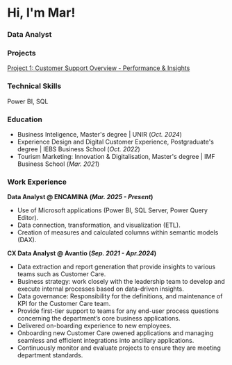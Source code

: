 # Hi, I'm Mar!
### Data Analyst


### Projects
[Project 1: Customer Support Overview - Performance & Insights](https://github.com/marloher/mar-s_portfolio/blob/main/Customer%20Support%20Overview%20-%20Performance%20%26%20Insights.pdf) 


### Technical Skills
Power BI, SQL


### Education
- Business Inteligence, Master's degree | UNIR (_Oct. 2024_)
- Experience Design and Digital Customer Experience, Postgraduate's degree | IEBS Business School (_Oct. 2022_)
- Tourism Marketing: Innovation & Digitalisation, Master's degree | IMF Business School (_Mar. 2021_)


### Work Experience 
**Data Analyst @ ENCAMINA (_Mar. 2025 - Present_)**
- Use of Microsoft applications (Power BI, SQL Server, Power Query Editor).
- Data connection, transformation, and visualization (ETL).
- Creation of measures and calculated columns within semantic models (DAX).

**CX Data Analyst @ Avantio (_Sep. 2021 - Apr.2024_)**
- Data extraction and report generation that provide insights to various teams such as Customer Care.
- Business strategy: work closely with the leadership team to develop and execute internal processes based on data-driven insights.
- Data governance: Responsibility for the definitions, and maintenance of KPI for the Customer Care team.
- Provide first-tier support to teams for any end-user process questions concerning the department’s core business applications.
- Delivered on-boarding experience to new employees.
- Onboarding new Customer Care owened applications and managing seamless and efficient integrations into ancillary applications.
- Continuously monitor and evaluate projects to ensure they are meeting department standards.


